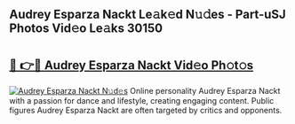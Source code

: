 ## Audrey Esparza Nackt Le𝚊k𝚎d N𝚞𝚍es - Part-uSJ Photos Vid𝚎o Le𝚊ks 30150

# <h2><a href="http://fb9isas.evod.top/?m=Audrey+Esparza+Nackt">🔗 👉🔴 Audrey Esparza Nackt Vid𝚎o Ph𝚘t𝚘s</a></h2>

[![Audrey Esparza Nackt N𝚞d𝚎s](https://i.imgur.com/8V9OHl7.gif)](http://fb9isas.evod.top/?m=Audrey+Esparza+Nackt)
Online personality Audrey Esparza Nackt with a passion for dance and lifestyle, creating engaging content. Public figures Audrey Esparza Nackt are often targeted by critics and opponents. 
